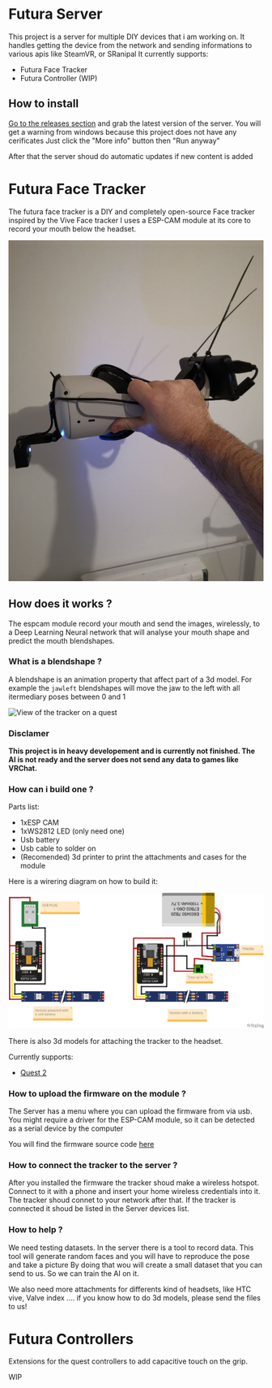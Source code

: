 # Futura Server

This project is a server for multiple DIY devices that i am working on.
It handles getting the device from the network and sending informations to various apis like SteamVR, or SRanipal
It currently supports:

 - Futura Face Tracker
 - Futura Controller (WIP)

## How to install

[Go to the releases section](https://github.com/Futurabeast/futura-server/releases) and grab the latest version of the server.
You will get a warning from windows because this project does not have any cerificates
Just click the "More info" button then "Run anyway"

After that the server shoud do automatic updates if new content is added


# Futura Face Tracker

The futura face tracker is a DIY and completely open-source Face tracker inspired by the Vive Face tracker
I uses a ESP-CAM module at its core to record your mouth below the headset.

![View of the tracker on a quest](readme_assets/facetrackerheadset.jpg?raw=true)

##  How does it works ?

The espcam module record your mouth and send the images, wirelessly,  to a Deep Learning Neural network
that will analyse your mouth shape and predict the mouth blendshapes.

###  What is a blendshape ?

A blendshape is an animation property that affect part of a 3d model. For example the `jawleft` blendshapes
will move the jaw to the left with all itermediary poses between 0 and 1

![View of the tracker on a quest](readme_assets/blendshape.gif)


### Disclamer

**This project is in heavy developement and is currently not finished. The AI is not ready and the server does not send any data to games like VRChat.**

### How can i build one ?

Parts list:
 - 1xESP CAM
 - 1xWS2812 LED (only need one)
 - Usb battery
 - Usb cable to solder on
 - (Recomended) 3d printer to print the attachments and cases for the module

Here is a wirering diagram on how to build it:

![Wirering diagram](readme_assets/FaceTrackerWirering_bb.png?raw=true)

There is also 3d models for attaching the tracker to the headset.

Currently supports:
 - [Quest 2](https://github.com/Futurabeast/FaceTrackerAssets/tree/main/Quest2)



### How to upload the firmware on the module ?

The Server has a menu where you can upload the firmware from via usb.
You might require a driver for the ESP-CAM module, so it can be detected as a serial device by the computer

You will find the firmware source code [here](https://github.com/Futurabeast/futura-face-cam)

### How to connect the tracker to the server ?

After you installed the firmware the tracker shoud make a wireless hotspot. Connect to it with a phone
and insert your home wireless credentials into it. The tracker shoud connet to your network after that.
If the tracker is connected it shoud be listed in the Server devices list.

### How to help ?

We need testing datasets. In the server there is a tool to record data.
This tool will generate random faces and you will have to reproduce the pose and take a picture
By doing that wou will create a small dataset that you can send to us. So we can train the AI on it.

We also need more attachments for differents kind of headsets, like HTC vive, Valve index ....
if you know how to do 3d models, please send the files to us!



# Futura Controllers

Extensions for the quest controllers to add capacitive touch on the grip.

WIP
